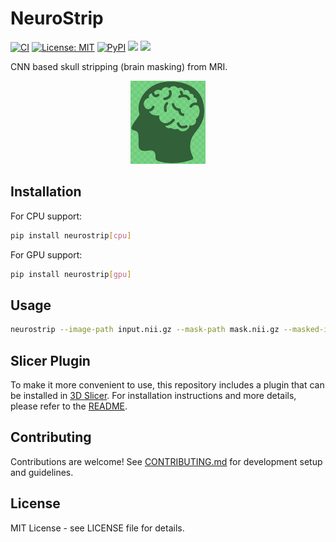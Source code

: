 # NeuroStrip
[![CI](https://github.com/dyollb/neurostrip/actions/workflows/ci.yml/badge.svg)](https://github.com/dyollb/neurostrip/actions/workflows/ci.yml)
[![License: MIT](https://img.shields.io/badge/License-MIT-yellow.svg)](LICENSE)
[![PyPI](https://img.shields.io/pypi/v/neurostrip.svg)](https://pypi.org/project/neurostrip/)
<img src="https://img.shields.io/pypi/dm/neurostrip.svg?label=pypi%20downloads&logo=python&logoColor=green"/>
<img src="https://img.shields.io/badge/python-3.9%20|3.10%20|%203.11%20|%203.12-3776ab.svg"/>

CNN based skull stripping (brain masking) from MRI.

<p align="center">
   <img src="https://raw.githubusercontent.com/dyollb/neurostrip/main/slicer_plugin/Resources/Icons/NeuroStrip.png" alt="NeuroStrip Slicer Plugin Icon" width="120"/>
</p>

## Installation

For CPU support:
```bash
pip install neurostrip[cpu]
```

For GPU support:
```bash
pip install neurostrip[gpu]
```

## Usage

```bash
neurostrip --image-path input.nii.gz --mask-path mask.nii.gz --masked-image-path output.nii.gz
```

## Slicer Plugin

To make it more convenient to use, this repository includes a plugin that can be installed in [3D Slicer](https://www.slicer.org/). For installation instructions and more details, please refer to the [README](https://raw.githubusercontent.com/dyollb/neurostrip/main/slicer_plugin/README.md).

## Contributing

Contributions are welcome! See [CONTRIBUTING.md](CONTRIBUTING.md) for development setup and guidelines.

## License

MIT License - see LICENSE file for details.
